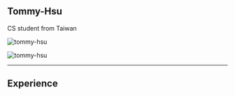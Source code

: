 <h2 align="left">Tommy-Hsu</h2>
<p>CS student from Taiwan</p>


<p><img align="center" src="https://github-readme-stats.vercel.app/api?username=tommy-hsu&show_icons=true&locale=en" alt="tommy-hsu" /></p>
<p><img align="center" src="https://github-readme-stats.vercel.app/api/top-langs?username=tommy-hsu&show_icons=true&locale=en&layout=compact" alt="tommy-hsu" /></p>

___
<h2 align="left">Experience</h2>
